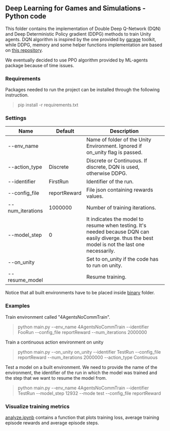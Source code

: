 ## Deep Learning for Games and Simulations - Python code

This folder contains the implementation of Double Deep Q-Network (DQN) and Deep Deterministic Policy gradient (DDPG) methods to train Unity agents. DQN algorithm is inspired by the one provided by [garage](https://github.com/rlworkgroup/garage) toolkit, while DDPG, memory and some helper functions implementation are based on [this repository](https://github.com/ghliu/pytorch-ddpg).

We eventually decided to use PPO algorithm provided by ML-agents package because of time issues.


### Requirements
Packages needed to run the project can be installed through the following instruction.

> pip install -r requirements.txt



### Settings

| Name             | Default      | Description                                                                  |
|------------------|--------------|------------------------------------------------------------------------------|
| --env_name       |              | Name of folder of the Unity Environment. Ignored if on_unity flag is passed. |
| --action_type    | Discrete     | Discrete or Continuous. If discrete, DQN is used, otherwise DDPG.                                                      |
| --identifier     | FirstRun     | Identifier of the run.                                                       |
| --config_file    | reportReward | File json containing rewards values.                                         |
| --num_iterations | 1000000      | Number of training iterations.                                               |
| --model_step     | 0            | It indicates the model to resume when testing. It's needed because DQN can easily diverge. thus the best model is not the last one necessarily.                       |
| --on_unity       |              | Set to on_unity if the code has to run on unity.                             |
| --resume_model   |              | Resume training.                                                             |

Notice that all built environments have to be placed inside [binary](binary) folder.

### Examples

Train environment called "4AgentsNoCommTrain". 

> python main.py --env_name 4AgentsNoCommTrain --identifier FooRun --config_file reportReward --num_iterations 2000000

Train a continuous action environment on unity

> python main.py --on_unity on_unity --identifier TestRun --config_file reportReward --num_iterations 2000000 --action_type Continuous

Test a model on a built environment. We need to provide the name of the environment, the identifier of the run in which the model was trained and the step that we want to resume the model from. 

> python main.py  --env_name 4AgentsNoCommTrain --identifier TestRun --model_step 12932 --mode test --config_file reportReward


### Visualize training metrics

[analyze.ipynb](analyze.ipynb) contains a function that plots training loss, average training episode rewards and average episode steps.